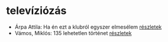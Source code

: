 # televíziózás

- Árpa Attila: Ha én ezt a klubról egyszer elmesélem [részletek](_details/%C3%81rpa%20Attila.md#id_517)
- Vámos, Miklós: 135 lehetetlen történet [részletek](_details/V%C3%A1mos%2C%20Mikl%C3%B3s.md#id_601)